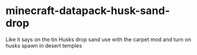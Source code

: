 # minecraft-datapack-husk-sand-drop

Like it says on the tin Husks drop sand use with the carpet mod and
turn on husks spawn in desert temples
